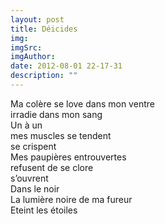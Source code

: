 ```yaml
---
layout: post
title: Déicides
img: 
imgSrc: 
imgAuthor: 
date: 2012-08-01 22-17-31
description: ""
---
```

Ma colère se love dans mon ventre<br>
irradie dans mon sang<br>
Un à un<br>
mes muscles se tendent<br>
se crispent<br>
Mes paupières entrouvertes<br>
refusent de se clore<br>
s’ouvrent<br>
Dans le noir<br>
La lumière noire de ma fureur<br>
Eteint les étoiles
